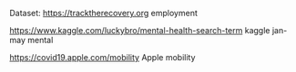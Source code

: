 Dataset:
https://tracktherecovery.org employment

https://www.kaggle.com/luckybro/mental-health-search-term  kaggle jan-may mental

https://covid19.apple.com/mobility Apple mobility